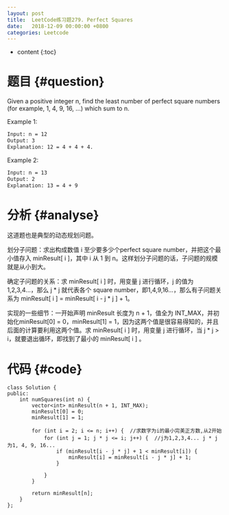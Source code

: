 ```yaml
---
layout: post
title:  LeetCode练习题279. Perfect Squares
date:   2018-12-09 00:00:00 +0800
categories: Leetcode
---
```


* content
{:toc}



# 题目  {#question}
Given a positive integer n, find the least number of perfect square numbers (for example, 1, 4, 9, 16, ...) which sum to n.

Example 1:

```bash
Input: n = 12
Output: 3
Explanation: 12 = 4 + 4 + 4.
```

Example 2:

```bash
Input: n = 13 
Output: 2
Explanation: 13 = 4 + 9
```


# 分析  {#analyse}
这道题也是典型的动态规划问题。

划分子问题：求出构成数值 i 至少要多少个perfect square number，并把这个最小值存入 minResult[ i ]，其中 i 从 1 到 n。这样划分子问题的话，子问题的规模就是从小到大。

确定子问题的关系：求 minResult[ i ] 时，用变量 j 进行循环，j 的值为 1,2,3,4...，那么 j * j 就代表各个 square number，即1,4,9,16...，那么有子问题关系为 minResult[ i ] = minResult[ i - j * j ] + 1。

实现的一些细节：一开始声明 minResult 长度为 n + 1，值全为 INT_MAX，并初始化minResult[0] = 0，minResult[1] = 1，因为这两个值是很容易得知的，并且后面的计算要利用这两个值。求 minResult[ i ] 时，用变量 j 进行循环，当 j * j > i，就要退出循环，即找到了最小的 minResult[ i ] 。


# 代码  {#code}
```
class Solution {
public:
    int numSquares(int n) {
        vector<int> minResult(n + 1, INT_MAX);
        minResult[0] = 0;
        minResult[1] = 1;

        for (int i = 2; i <= n; i++) {  //求数字为i的最小完美正方数,从2开始
            for (int j = 1; j * j <= i; j++) {  //j为1,2,3,4... j * j 为1, 4, 9, 16...
                if (minResult[i - j * j] + 1 < minResult[i]) {
                    minResult[i] = minResult[i - j * j] + 1;
                }

            }
        }

        return minResult[n];
    }
};
```